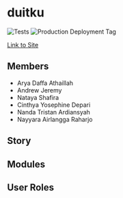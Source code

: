 # duitku

<!-- Tags and Links -->

[tests]: https://github.com/duitku-pbp/duitku/actions/workflows/test.yml/badge.svg?branch=main
[production deployment tag]: https://github.com/duitku-pbp/duitku/actions/workflows/deploy.yml/badge.svg?branch=main
[link to site]: https://duitku.nairlangga.com

![Tests]
![Production Deployment Tag]

[Link to Site]

## Members

- Arya Daffa Athaillah
- Andrew Jeremy
- Nataya Shafira
- Cinthya Yosephine Depari
- Nanda Tristan Ardiansyah
- Nayyara Airlangga Raharjo

## Story

## Modules

## User Roles
